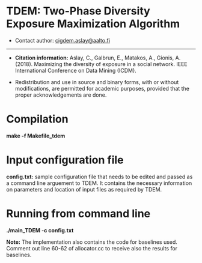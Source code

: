 # TDEM: Two-Phase Diversity Exposure Maximization Algorithm

* Contact author: cigdem.aslay@aalto.fi

---

*  **Citation information:** Aslay, C., Galbrun, E., Matakos, A., Gionis, A. (2018). Maximizing the diversity of exposure in a social network. IEEE International Conference on Data Mining (ICDM). 


* Redistribution and use in source and binary forms, with or without modifications, are permitted for academic purposes, provided that the proper acknowledgements are done.


# Compilation  

**make -f Makefile_tdem**


# Input configuration file 

**config.txt:** sample configuration file that needs to be edited and passed as a command line arguement to TDEM. 
It contains the necessary information on parameters and location of input files as required by TDEM.   


# Running from command line

**./main_TDEM -c config.txt**


**Note:** The implementation also contains the code for baselines used. Comment out line 60-62 of allocator.cc to receive also the results for baselines. 


